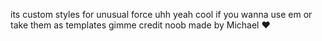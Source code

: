 its custom styles for unusual force uhh yeah cool if you wanna use em or take them as templates gimme credit noob
made by Michael ♥️
